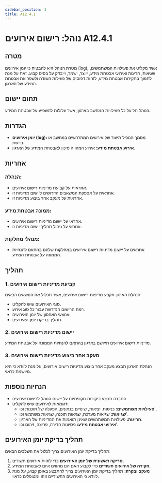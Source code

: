 ```yaml
---
sidebar_position: 1
title: A12.4.1
---
```

# נוהל: רישום אירועים A12.4.1

## מטרה
מטרת הנוהל היא להבטיח כי יומן אירועים (log), אשר מקליט את פעילויות המשתמשים, שגיאות, חריגות ואירועי אבטחת מידע, ייוצר, ישמר, וייבדק על בסיס קבוע. זאת על מנת לתמוך בחקירות אבטחת מידע, לזהות דפוסים של פעילות חשודה ולשפר את אבטחת המידע של הארגון.

## תחום יישום
הנוהל חל על כל פעילויות המחשב בארגון, אשר עלולות להשפיע על אבטחת המידע.

## הגדרות
- **יומן אירועים (log):** מסמך המכיל תיעוד של אירועים המתרחשים במחשב או ברשת.
- **אירוע אבטחת מידע:** אירוע המהווה סיכון לאבטחת המידע של הארגון.

## אחריות
### הנהלה:
- אחראית על קביעת מדיניות רישום אירועים.
- אחראית על אספקת המשאבים הדרושים ליישום מדיניות זו.
- אחראית על מעקב אחר ביצוע מדיניות זו.

### ממונה אבטחת מידע:
- אחראי על יישום מדיניות רישום אירועים.
- אחראי על ניהול תהליך יישום מדיניות זו.

### מנהלי מחלקות:
- אחראים על יישום מדיניות רישום אירועים במחלקות שלהם בהתאם להנחיות הממונה על אבטחת המידע.

## תהליך
### 1. קביעת מדיניות רישום אירועים
הנהלת הארגון תקבע מדיניות רישום אירועים, אשר תכלול את הנושאים הבאים:
- סוגי האירועים שיש להקליט.
- רמת הרישום הנדרשת עבור כל סוג אירוע.
- אמצעי האחסון של יומן האירועים.
- תהליך בדיקת יומן האירועים.

### 2. יישום מדיניות רישום אירועים
מדיניות רישום אירועים תייושם בארגון בהתאם להנחיות הממונה על אבטחת המידע.

### 3. מעקב אחר ביצוע מדיניות רישום אירועים
הנהלת הארגון תבצע מעקב אחר ביצוע מדיניות רישום אירועים, על מנת לוודא כי היא מיושמת כראוי.

## הנחיות נוספות
- החברה תבצע ביקורות תקופתיות על יישום הנוהל לרישום אירועים.
- דוגמאות לאירועים שיש להקליט:
  - **פעילויות משתמשים:** כניסות, יציאות, שינויים בנתונים, הפעלה של תוכנות וכו'.
  - **שגיאות:** שגיאות מערכת, שגיאות תוכנה, שגיאות משתמש וכו'.
  - **חריגות:** פעילויות המשתמשים שאינן תואמות את המדיניות של הארגון.
  - **אירועי אבטחת מידע:** ניסיונות חדירה, פריצה, זיהום וכו'.

## תהליך בדיקת יומן האירועים
תהליך בדיקת יומן האירועים צריך לכלול את השלבים הבאים:
1. **סריקה ראשונית של יומן האירועים** כדי לזהות אירועים חשודים.
2. **חקירה של אירועים חשודים** כדי לקבוע האם הם מהווים איום לאבטחת המידע.
3. **מעקב ובקרה:** תהליך בדיקת יומן האירועים צריך להתבצע באופן קבוע, על מנת לוודא כי האירועים החשודיים זוהו ומטופלים כראוי.